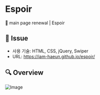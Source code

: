 # Espoir
🎨 main page renewal | Espoir

## 📝 Issue
- 사용 기술: HTML, CSS, jQuery, Swiper
- URL: https://iam-haeun.github.io/espoir/

## 🔍 Overview
![Image](https://github.com/user-attachments/assets/01b57155-0c81-4c16-834c-f90a6d28a7f0)
